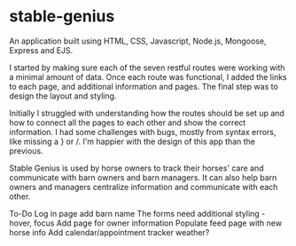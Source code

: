 # stable-genius
An application built using HTML, CSS, Javascript, Node.js, Mongoose, Express and EJS. 

I started by making sure each of the seven restful routes were working with a minimal amount of data. Once each route was functional, I added the links to each page, and additional information and pages. The final step was to design the layout and styling.

Initially I struggled with understanding how the routes should be set up and how to connect all the pages to each other and show the correct information. I had some challenges with bugs, mostly from syntax errors, like missing a } or /. I'm happier with the design of this app than the previous.

Stable Genius is used by horse owners to track their horses' care and communicate with barn owners and barn managers.
It can also help barn owners and managers centralize information and communicate with each other.  


To-Do
Log in page
add barn name
The forms need additional styling - hover, focus 
Add page for owner information
Populate feed page with new horse info
Add calendar/appointment tracker
weather?
